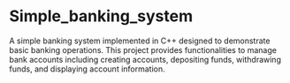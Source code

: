 # Simple_banking_system
A simple banking system implemented in C++ designed to demonstrate basic banking operations. This project provides functionalities to manage bank accounts including creating accounts, depositing funds, withdrawing funds, and displaying account information. 
